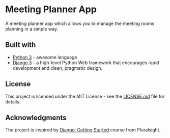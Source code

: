 # Meeting Planner App

A meeting planner app which allows you to manage the meeting rooms planning in a simple way.

## Built with
+ [Python 3](https://www.python.org/) - awesome language
+ [Django 3](https://www.djangoproject.com/) - a high-level Python Web framework that encourages rapid development and clean, pragmatic design.

## License
This project is licensed under the MIT License - see the [LICENSE.md](LICENSE.md) file for details.

## Acknowledgments
The project is inspired by [Django: Getting Started](https://www.pluralsight.com/courses/django-getting-started) course from Pluralsight.